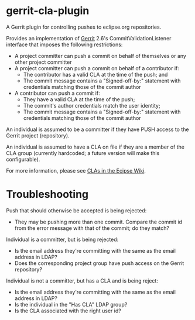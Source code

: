 gerrit-cla-plugin
=================

A Gerrit plugin for controlling pushes to eclipse.org repositories.

Provides an implementation of [Gerrit](https://code.google.com/p/gerrit/) 2.6's CommitValidationListener interface that imposes the following restrictions:

* A project committer can push a commit on behalf of themselves or any other project committer
* A project committer can push a commit on behalf of a contributor if:
    * The contributor has a valid CLA at the time of the push; and
    * The commit message contains a "Signed-off-by:" statement with credentials matching those of the commit author
* A contributor can push a commit if:
    * They have a valid CLA at the time of the push;
    * The commit's author credentials match the user identity;
    * The commit message contains a "Signed-off-by:" statement with credentials matching those of the commit author

An individual is assumed to be a committer if they have PUSH access to the Gerrit project (repository).

An individual is assumed to have a CLA on file if they are a member of the CLA group (currently hardcoded; a future version will make this configurable).

For more information, please see [CLAs in the Ecipse Wiki](http://wiki.eclipse.org/CLA).

Troubleshooting
===============

Push that should otherwise be accepted is being rejected:
* They may be pushing more than one commit. Compare the commit id from the error message with that of the commit; do they match?  

Individual is a committer, but is being rejected:
* Is the email address they're committing with the same as the email address in LDAP?
* Does the corresponding project group have push access on the Gerrit repository?

Individual is not a committer, but has a CLA and is being reject:
* Is the email address they're committing with the same as the email address in LDAP?
* Is the individual in the "Has CLA" LDAP group?
* Is the CLA associated with the right user id?
